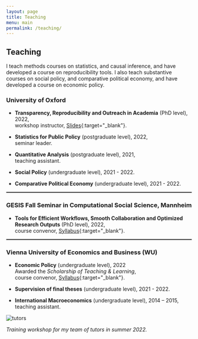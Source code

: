 ```yaml
---
layout: page
title: Teaching
menu: main
permalink: /teaching/
---
```


## Teaching

I teach methods courses on statistics, and causal inference, and have developed a course on reproducibility tools. I also teach substantive courses on social policy, and comparative political economy, and have developed a course on economic policy. 

### University of Oxford
<p> </p>

- **Transparency, Reproducibility and Outreach in Academia** (PhD level), 2022, \
workshop instructor, [Slides](../assets/transparency-outreach-slides.html#1){:target="_blank"}.

- **Statistics for Public Policy** (postgraduate level), 2022, \
seminar leader.

- **Quantitative Analysis** (postgraduate level), 2021, \
teaching assistant.

- **Social Policy** (undergraduate level), 2021 - 2022.

- **Comparative Political Economy** (undergraduate level), 2021 - 2022.

<hr style="border:.25px solid grey">

### GESIS Fall Seminar in Computational Social Science, Mannheim
<p> </p>

- **Tools for Efficient Workflows, Smooth Collaboration and Optimized Research Outputs** (PhD level), 2022, \
course convenor, [Syllabus](https://www.gesis.org/fileadmin/upload/GESIS_Training/Syllabi_Methodenseminar/Fall_Seminar_2022/Fall_Seminar_2022_Week_1_Schulte-CloosLehner.pdf){:target="_blank"}.

<hr style="border:.25px solid grey">

### Vienna University of Economics and Business (WU)
<p> </p>

- **Economic Policy** (undergraduate level), 2022 \
Awarded the *Scholarship of Teaching & Learning*, \
course convenor, [Syllabus](../assets/Syllabus_5970_WiPol.pdf){:target="_blank"}.

- **Supervision of final theses** (undergraduate level), 2021 - 2022.

- **International Macroeconomics** (undergraduate level), 2014 – 2015, \
teaching assistant.
<p> </p>

![tutors](../assets/tutors.jpg)

*Training workshop for my team of tutors in summer 2022.*